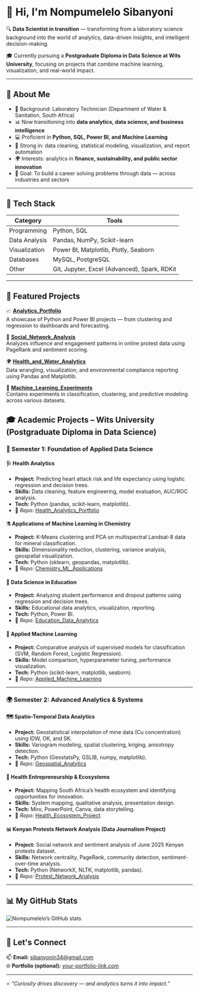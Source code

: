 # 👋 Hi, I'm Nompumelelo Sibanyoni  

🔍 **Data Scientist in transition** — transforming from a laboratory science background into the world of analytics, data-driven insights, and intelligent decision-making.  

🎓 Currently pursuing a **Postgraduate Diploma in Data Science at Wits University**, focusing on projects that combine machine learning, visualization, and real-world impact.  

---

## 🧠 About Me
- 🔬 Background: Laboratory Technician (Department of Water & Sanitation, South Africa)
- 📊 Now transitioning into **data analytics, data science, and business intelligence**
- 💻 Proficient in **Python, SQL, Power BI, and Machine Learning**
- 🧩 Strong in: data cleaning, statistical modeling, visualization, and report automation
- 🌍 Interests: analytics in **finance, sustainability, and public sector innovation**
- 🚀 Goal: To build a career solving problems through data — across industries and sectors

---

## 🧰 Tech Stack
| Category | Tools |
|-----------|-------|
| Programming | Python, SQL |
| Data Analysis | Pandas, NumPy, Scikit-learn |
| Visualization | Power BI, Matplotlib, Plotly, Seaborn |
| Databases | MySQL, PostgreSQL |
| Other | Git, Jupyter, Excel (Advanced), Spark, RDKit |

---

## 🚀 Featured Projects
📈 **[Analytics_Portfolio](https://github.com/yourusername/Analytics_Portfolio)**  
A showcase of Python and Power BI projects — from clustering and regression to dashboards and forecasting.  

💬 **[Social_Network_Analysis](https://github.com/yourusername/Social_Network_Analysis)**  
Analyzes influence and engagement patterns in online protest data using PageRank and sentiment scoring.  

🌍 **[Health_and_Water_Analytics](https://github.com/yourusername/Health_and_Water_Analytics)**  
Data wrangling, visualization, and environmental compliance reporting using Pandas and Matplotlib.  

🤖 **[Machine_Learning_Experiments](https://github.com/yourusername/Machine_Learning_Experiments)**  
Contains experiments in classification, clustering, and predictive modeling across various datasets. 

## 🎓 Academic Projects – Wits University (Postgraduate Diploma in Data Science)

### 🧭 Semester 1: Foundation of Applied Data Science
#### 🩺 Health Analytics
- **Project:** Predicting heart attack risk and life expectancy using logistic regression and decision trees.  
- **Skills:** Data cleaning, feature engineering, model evaluation, AUC/ROC analysis.  
- **Tech:** Python (pandas, scikit-learn, matplotlib).  
- 🔗 *Repo:* [Health_Analytics_Portfolio](https://github.com/yourusername/Health_Analytics_Portfolio)

#### ⚗️ Applications of Machine Learning in Chemistry
- **Project:** K-Means clustering and PCA on multispectral Landsat-8 data for mineral classification.  
- **Skills:** Dimensionality reduction, clustering, variance analysis, geospatial visualization.  
- **Tech:** Python (sklearn, geopandas, matplotlib).  
- 🔗 *Repo:* [Chemistry_ML_Applications](https://github.com/yourusername/Chemistry_ML_Applications)

#### 🧮 Data Science in Education
- **Project:** Analyzing student performance and dropout patterns using regression and decision trees.  
- **Skills:** Educational data analytics, visualization, reporting.  
- **Tech:** Python, Power BI.  
- 🔗 *Repo:* [Education_Data_Analytics](https://github.com/yourusername/Education_Data_Analytics)

#### 🤖 Applied Machine Learning
- **Project:** Comparative analysis of supervised models for classification (SVM, Random Forest, Logistic Regression).  
- **Skills:** Model comparison, hyperparameter tuning, performance visualization.  
- **Tech:** Python (scikit-learn, matplotlib, seaborn).  
- 🔗 *Repo:* [Applied_Machine_Learning](https://github.com/yourusername/Applied_Machine_Learning)

---

### 🌍 Semester 2: Advanced Analytics & Systems

#### 🗺️ Spatio-Temporal Data Analytics
- **Project:** Geostatistical interpolation of mine data (Cu concentration) using IDW, OK, and SK.  
- **Skills:** Variogram modeling, spatial clustering, kriging, anisotropy detection.  
- **Tech:** Python (GeostatsPy, GSLIB, numpy, matplotlib).  
- 🔗 *Repo:* [Geospatial_Analytics](https://github.com/yourusername/Geospatial_Analytics)

#### 💬 Health Entrepreneurship & Ecosystems
- **Project:** Mapping South Africa’s health ecosystem and identifying opportunities for innovation.  
- **Skills:** System mapping, qualitative analysis, presentation design.  
- **Tech:** Miro, PowerPoint, Canva, data storytelling.  
- 🔗 *Repo:* [Health_Ecosystem_Project](https://github.com/yourusername/Health_Ecosystem_Project)

#### 📊 Kenyan Protests Network Analysis (Data Journalism Project)
- **Project:** Social network and sentiment analysis of June 2025 Kenyan protests dataset.  
- **Skills:** Network centrality, PageRank, community detection, sentiment-over-time analysis.  
- **Tech:** Python (NetworkX, NLTK, matplotlib, pandas).  
- 🔗 *Repo:* [Protest_Network_Analysis](https://github.com/yourusername/Protest_Network_Analysis)


---

## 📊 My GitHub Stats
![Nompumelelo’s GitHub stats](https://github-readme-stats.vercel.app/api?username=yourusername&show_icons=true&theme=radical)

---

## 💬 Let's Connect
📫 **Email:** sibanyonin34@gmail.com  
🌐 **Portfolio (optional):** [your-portfolio-link.com](https://your-portfolio-link.com)

---

⭐ *“Curiosity drives discovery — and analytics turns it into impact.”*
